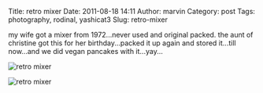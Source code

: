 Title: retro mixer
Date: 2011-08-18 14:11
Author: marvin
Category: post
Tags: photography, rodinal, yashicat3
Slug: retro-mixer

my wife got a mixer from 1972...never used and original packed. the aunt
of christine got this for her birthday...packed it up again and stored
it...till now...and we did vegan pancakes with it...yay...

![retro mixer]({static}/images/6055609717_382d906638_b.jpg)

![retro mixer]({static}/images/6056156996_5f8f13f09f_b.jpg)

